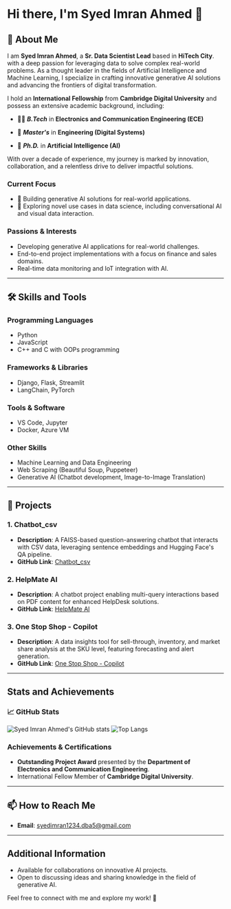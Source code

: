 # Hi there, I'm Syed Imran Ahmed 👋

## 🚀 About Me

I am **Syed Imran Ahmed**, a **Sr. Data Scientist Lead** based in **HiTech City**. with a deep passion for leveraging data to solve complex real-world problems. As a thought leader in the fields of Artificial Intelligence and Machine Learning, I specialize in crafting innovative generative AI solutions and advancing the frontiers of digital transformation.

I hold an **International Fellowship** from **Cambridge Digital University** and possess an extensive academic background, including:

- 👨‍🎓 ***B.Tech*** in **Electronics and Communication Engineering (ECE)**

- 📜 ***Master's*** in **Engineering (Digital Systems)**

- 📜 ***Ph.D.*** in **Artificial Intelligence (AI)**

With over a decade of experience, my journey is marked by innovation, collaboration, and a relentless drive to deliver impactful solutions.

### Current Focus
- 🌱 Building generative AI solutions for real-world applications.
- 🔭 Exploring novel use cases in data science, including conversational AI and visual data interaction.

### Passions & Interests
- Developing generative AI applications for real-world challenges.
- End-to-end project implementations with a focus on finance and sales domains.
- Real-time data monitoring and IoT integration with AI.


---

## 🛠️ Skills and Tools

### Programming Languages
- Python
- JavaScript
- C++ and C with OOPs programming

### Frameworks & Libraries
- Django, Flask, Streamlit
- LangChain, PyTorch

### Tools & Software
- VS Code, Jupyter
- Docker, Azure VM

### Other Skills
- Machine Learning and Data Engineering
- Web Scraping (Beautiful Soup, Puppeteer)
- Generative AI (Chatbot development, Image-to-Image Translation)

---

## 💼 Projects

### 1. **Chatbot_csv**
- **Description**: A FAISS-based question-answering chatbot that interacts with CSV data, leveraging sentence embeddings and Hugging Face's QA pipeline.
- **GitHub Link**: [Chatbot_csv](#)

### 2. **HelpMate AI**
- **Description**: A chatbot project enabling multi-query interactions based on PDF content for enhanced HelpDesk solutions.
- **GitHub Link**: [HelpMate AI](#)

### 3. **One Stop Shop - Copilot**
- **Description**: A data insights tool for sell-through, inventory, and market share analysis at the SKU level, featuring forecasting and alert generation.
- **GitHub Link**: [One Stop Shop - Copilot](#)

---

## Stats and Achievements

### 📈 GitHub Stats

![Syed Imran Ahmed's GitHub stats](https://github-readme-stats.vercel.app/api?username=SyedImranML&show_icons=true&theme=radical)
![Top Langs](https://github-readme-stats.vercel.app/api/top-langs/?username=SyedImranML&layout=compact&theme=radical)


### Achievements & Certifications
- **Outstanding Project Award** presented by the **Department of Electronics and Communication Engineering**.
- International Fellow Member of **Cambridge Digital University**.

---

## 📫 How to Reach Me
- **Email**: syedimran1234.dba5@gmail.com

---

## Additional Information
- Available for collaborations on innovative AI projects.
- Open to discussing ideas and sharing knowledge in the field of generative AI.

Feel free to connect with me and explore my work! 🚀
